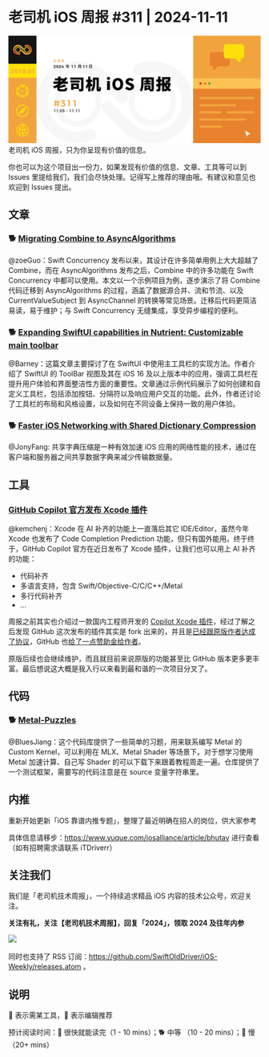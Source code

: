 # 老司机 iOS 周报 #311 | 2024-11-11

![ios-weekly](https://github.com/SwiftOldDriver/iOS-Weekly/blob/master/assets/weekly-header/311.jpg?raw=true)
老司机 iOS 周报，只为你呈现有价值的信息。

你也可以为这个项目出一份力，如果发现有价值的信息、文章、工具等可以到 Issues 里提给我们，我们会尽快处理。记得写上推荐的理由哦。有建议和意见也欢迎到 Issues 提出。

## 文章

### 🐕 [Migrating Combine to AsyncAlgorithms](https://blog.jacobstechtavern.com/p/migrating-combine-to-asyncalgorithms)

@zoeGuo：Swift Concurrency 发布以来，其设计在许多简单用例上大大超越了 Combine，而在 AsyncAlgorithms 发布之后，Combine 中的许多功能在 Swift Concurrency 中都可以使用。本文以一个示例项目为例，逐步演示了将 Combine 代码迁移到 AsyncAlgorithms 的过程，涵盖了数据源合并、流和节流、以及 CurrentValueSubject 到 AsyncChannel 的转换等常见场景。迁移后代码更简洁易读，易于维护；与 Swift Concurrency 无缝集成，享受异步编程的便利。

### 🐕 [Expanding SwiftUI capabilities in Nutrient: Customizable main toolbar](https://www.nutrient.io/blog/swiftui-main-toolbar/)

@Barney：这篇文章主要探讨了在 SwiftUI 中使用主工具栏的实现方法。作者介绍了 SwiftUI 的 ToolBar 视图及其在 iOS 16 及以上版本中的应用，强调工具栏在提升用户体验和界面整洁性方面的重要性。文章通过示例代码展示了如何创建和自定义工具栏，包括添加按钮、分隔符以及响应用户交互的功能。此外，作者还讨论了工具栏的布局和风格设置，以及如何在不同设备上保持一致的用户体验。

### 🐕 [Faster iOS Networking with Shared Dictionary Compression](https://eisel.me/shared-dictionary-compression)
@JonyFang: 共享字典压缩是一种有效加速 iOS 应用的网络性能的技术，通过在客户端和服务器之间共享数据字典来减少传输数据量。

## 工具

### [GitHub Copilot 官方发布 Xcode 插件](https://github.blog/changelog/2024-10-29-github-copilot-code-completion-in-xcode-is-now-available-in-public-preview/)

@kemchenj：Xcode 在 AI 补齐的功能上一直落后其它 IDE/Editor，虽然今年 Xcode 也发布了  Code Completion Prediction 功能，但只有国外能用。终于终于，GitHub Copilot 官方在近日发布了 Xcode 插件，让我们也可以用上 AI 补齐的功能：

- 代码补齐
- 多语言支持，包含 Swift/Objective-C/C/C++/Metal
- 多行代码补齐
- ...

周报之前其实也介绍过一款国内工程师开发的 [Copilot Xcode 插件](https://github.com/intitni/CopilotForXcode)，经过了解之后发现 GitHub 这次发布的插件其实是 fork 出来的，并且是[已经跟原版作者达成了协议](https://github.com/intitni/CopilotForXcode/discussions/597)，GitHub 也[给了一点赞助金给作者](https://x.com/intitni/status/1851352010718880059)。

原版后续也会继续维护，而且就目前来说原版的功能甚至比 GitHub 版本更多更丰富。最后想说这大概是我入行以来看到最和谐的一次项目分叉了。

## 代码

### 🐕 [Metal-Puzzles](https://github.com/abeleinin/Metal-Puzzles)

@BluesJiang：这个代码库提供了一些简单的习题，用来联系编写 Metal 的 Custom Kernel，可以利用在 MLX、Metal Shader 等场景下。对于想学习使用 Metal 加速计算、自己写 Shader 的可以下载下来跟着教程周走一遍。仓库提供了一个测试框架，需要写的代码注意是在 source 变量字符串里。

## 内推

重新开始更新「iOS 靠谱内推专题」，整理了最近明确在招人的岗位，供大家参考

具体信息请移步：https://www.yuque.com/iosalliance/article/bhutav 进行查看（如有招聘需求请联系 iTDriverr）

## 关注我们

我们是「老司机技术周报」，一个持续追求精品 iOS 内容的技术公众号，欢迎关注。

**关注有礼，关注【老司机技术周报】，回复「2024」，领取 2024 及往年内参**

![](https://github.com/SwiftOldDriver/iOS-Weekly/blob/master/assets/qrcode_for_wechat.jpg?raw=true)

同时也支持了 RSS 订阅：https://github.com/SwiftOldDriver/iOS-Weekly/releases.atom 。

## 说明

🚧 表示需某工具，🌟 表示编辑推荐

预计阅读时间：🐎 很快就能读完（1 - 10 mins）；🐕 中等 （10 - 20 mins）；🐢 慢（20+ mins）
